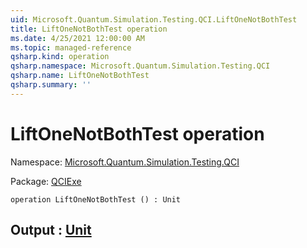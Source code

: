 ```yaml
---
uid: Microsoft.Quantum.Simulation.Testing.QCI.LiftOneNotBothTest
title: LiftOneNotBothTest operation
ms.date: 4/25/2021 12:00:00 AM
ms.topic: managed-reference
qsharp.kind: operation
qsharp.namespace: Microsoft.Quantum.Simulation.Testing.QCI
qsharp.name: LiftOneNotBothTest
qsharp.summary: ''
---
```


# LiftOneNotBothTest operation

Namespace: [Microsoft.Quantum.Simulation.Testing.QCI](xref:Microsoft.Quantum.Simulation.Testing.QCI)

Package: [QCIExe](https://nuget.org/packages/QCIExe)




```qsharp
operation LiftOneNotBothTest () : Unit
```


## Output : [Unit](xref:microsoft.quantum.qsharp.valueliterals#unit-literal)

